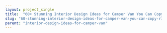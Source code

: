 ```yaml
---
layout: project_single
title:  "60+ Stunning Interior Design Ideas for Camper Van You Can Copy Right Now"
slug: "60-stunning-interior-design-ideas-for-camper-van-you-can-copy-right-now"
parent: "interior-design-ideas-for-camper-van"
---
```

 